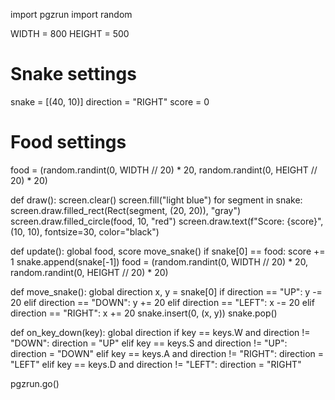 import pgzrun
import random

WIDTH = 800
HEIGHT = 500

# Snake settings
snake = [(40, 10)]
direction = "RIGHT"
score = 0

# Food settings
food = (random.randint(0, WIDTH // 20) * 20, random.randint(0, HEIGHT // 20) * 20)

def draw():
    screen.clear()
    screen.fill("light blue")
    for segment in snake:
        screen.draw.filled_rect(Rect(segment, (20, 20)), "gray")
    screen.draw.filled_circle(food, 10, "red")
    screen.draw.text(f"Score: {score}", (10, 10), fontsize=30, color="black")

def update():
    global food, score
    move_snake()
    if snake[0] == food:
        score += 1
        snake.append(snake[-1])
        food = (random.randint(0, WIDTH // 20) * 20, random.randint(0, HEIGHT // 20) * 20)

def move_snake():
    global direction
    x, y = snake[0]
    if direction == "UP":
        y -= 20
    elif direction == "DOWN":
        y += 20
    elif direction == "LEFT":
        x -= 20
    elif direction == "RIGHT":
        x += 20
    snake.insert(0, (x, y))
    snake.pop()

def on_key_down(key):
    global direction
    if key == keys.W and direction != "DOWN":
        direction = "UP"
    elif key == keys.S and direction != "UP":
        direction = "DOWN"
    elif key == keys.A and direction != "RIGHT":
        direction = "LEFT"
    elif key == keys.D and direction != "LEFT":
        direction = "RIGHT"

pgzrun.go()
